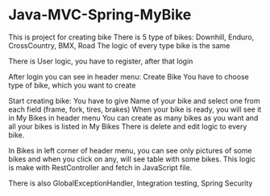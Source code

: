 # Java-MVC-Spring-MyBike

This is project for creating bike
There is 5 type of bikes: Downhill, Enduro, CrossCountry, BMX, Road
The logic of every type bike is the same

There is User logic, you have to register, after that login

After login you can see in header menu: Create Bike
You have to choose type of bike, which you want to create

Start creating bike:
You have to give Name of your bike and select one from each field (frame, fork, tires, brakes)
When your bike is ready, you will see it in My Bikes in header menu
You can create as many bikes as you want and all your bikes is listed in My Bikes
There is delete and edit logic to every bike.

In Bikes in left corner of header menu, you can see only pictures of some bikes
and when you click on any, will see table with some bikes.
This logic is make with RestController and fetch in JavaScript file.

There is also GlobalExceptionHandler, Integration testing, Spring Security
